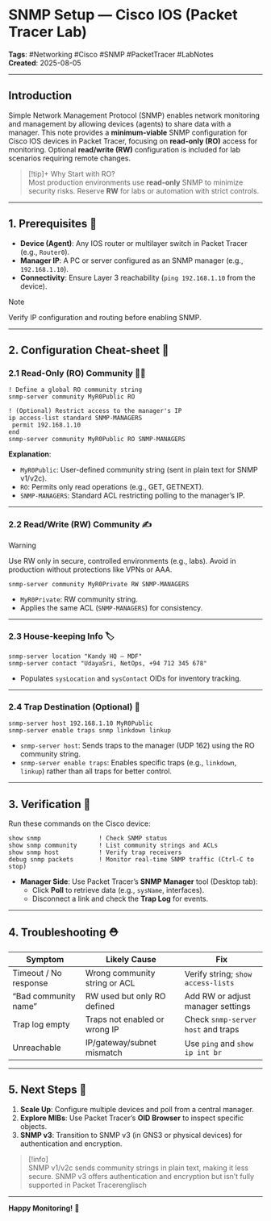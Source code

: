 # SNMP Setup — Cisco IOS (Packet Tracer Lab)

**Tags**: #Networking #Cisco #SNMP #PacketTracer #LabNotes  
**Created**: 2025-08-05

---

## Introduction

Simple Network Management Protocol (SNMP) enables network monitoring and management by allowing devices (agents) to share data with a manager. This note provides a **minimum-viable** SNMP configuration for Cisco IOS devices in Packet Tracer, focusing on **read-only (RO)** access for monitoring. Optional **read/write (RW)** configuration is included for lab scenarios requiring remote changes.

> [!tip]+ Why Start with RO?  
> Most production environments use **read-only** SNMP to minimize security risks. Reserve **RW** for labs or automation with strict controls.

---

## 1. Prerequisites 🔧

- **Device (Agent)**: Any IOS router or multilayer switch in Packet Tracer (e.g., `Router0`).
- **Manager IP**: A PC or server configured as an SNMP manager (e.g., `192.168.1.10`).
- **Connectivity**: Ensure Layer 3 reachability (`ping 192.168.1.10` from the device).

> [!note]  
> Verify IP configuration and routing before enabling SNMP.

---

## 2. Configuration Cheat-sheet 📄

### 2.1 Read-Only (RO) Community 🕵️‍♂️

```plaintext
! Define a global RO community string
snmp-server community MyR0Public RO

! (Optional) Restrict access to the manager's IP
ip access-list standard SNMP-MANAGERS
 permit 192.168.1.10
end
snmp-server community MyR0Public RO SNMP-MANAGERS
```

**Explanation**:

- `MyR0Public`: User-defined community string (sent in plain text for SNMP v1/v2c).
- `RO`: Permits only read operations (e.g., GET, GETNEXT).
- `SNMP-MANAGERS`: Standard ACL restricting polling to the manager’s IP.

---

### 2.2 Read/Write (RW) Community ✍️

> [!warning]  
> Use RW only in secure, controlled environments (e.g., labs). Avoid in production without protections like VPNs or AAA.

```plaintext
snmp-server community MyR0Private RW SNMP-MANAGERS
```

- `MyR0Private`: RW community string.
- Applies the same ACL (`SNMP-MANAGERS`) for consistency.

---

### 2.3 House-keeping Info 🏷️

```plaintext
snmp-server location "Kandy HQ – MDF"
snmp-server contact "UdayaSri, NetOps, +94 712 345 678"
```

- Populates `sysLocation` and `sysContact` OIDs for inventory tracking.

---

### 2.4 Trap Destination (Optional) 📨

```plaintext
snmp-server host 192.168.1.10 MyR0Public
snmp-server enable traps snmp linkdown linkup
```

- `snmp-server host`: Sends traps to the manager (UDP 162) using the RO community string.
- `snmp-server enable traps`: Enables specific traps (e.g., `linkdown`, `linkup`) rather than all traps for better control.

---

## 3. Verification 🧪

Run these commands on the Cisco device:

```plaintext
show snmp                ! Check SNMP status
show snmp community      ! List community strings and ACLs
show snmp host           ! Verify trap receivers
debug snmp packets       ! Monitor real-time SNMP traffic (Ctrl-C to stop)
```

- **Manager Side**: Use Packet Tracer’s **SNMP Manager** tool (Desktop tab):
    - Click **Poll** to retrieve data (e.g., `sysName`, interfaces).
    - Disconnect a link and check the **Trap Log** for events.

---

## 4. Troubleshooting ⛑️

|Symptom|Likely Cause|Fix|
|---|---|---|
|Timeout / No response|Wrong community string or ACL|Verify string; `show access-lists`|
|“Bad community name”|RW used but only RO defined|Add RW or adjust manager settings|
|Trap log empty|Traps not enabled or wrong IP|Check `snmp-server host` and traps|
|Unreachable|IP/gateway/subnet mismatch|Use `ping` and `show ip int br`|

---

## 5. Next Steps 🚀

1. **Scale Up**: Configure multiple devices and poll from a central manager.
2. **Explore MIBs**: Use Packet Tracer’s **OID Browser** to inspect specific objects.
3. **SNMP v3**: Transition to SNMP v3 (in GNS3 or physical devices) for authentication and encryption.

> [!info]  
> SNMP v1/v2c sends community strings in plain text, making it less secure. SNMP v3 offers authentication and encryption but isn’t fully supported in Packet Tracerenglisch

---

**Happy Monitoring!** 🎉
